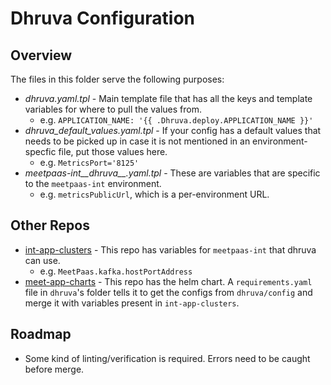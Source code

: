 # Dhruva Configuration

## Overview

The files in this folder serve the following purposes:

- *dhruva.yaml.tpl* - Main template file that has all the keys and template variables for where to pull the values from.
  - e.g. `APPLICATION_NAME: '{{ .Dhruva.deploy.APPLICATION_NAME }}'`
- *dhruva_default_values.yaml.tpl* - If your config has a default values that needs to be picked up in case it is not 
  mentioned in an environment-specfic file, put those values here.
  - e.g. `MetricsPort='8125'`
- *meetpaas-int__dhruva__.yaml.tpl* - These are variables that are specific to the `meetpaas-int` environment. 
  - e.g. `metricsPublicUrl`, which is a per-environment URL.
  
## Other Repos

- [int-app-clusters](https://sqbu-github.cisco.com/WebexPlatform/int-app-clusters) - This repo has variables for 
  `meetpaas-int` that dhruva can use.
  - e.g. `MeetPaas.kafka.hostPortAddress`
- [meet-app-charts](https://sqbu-github.cisco.com/WebexPlatform/meet-apps-charts) - This repo has the helm chart. 
  A `requirements.yaml` file in `dhruva`'s folder tells it to get the configs from `dhruva/config` and merge it with 
  variables present in `int-app-clusters`.

## Roadmap

- Some kind of linting/verification is required. Errors need to be caught before merge.
